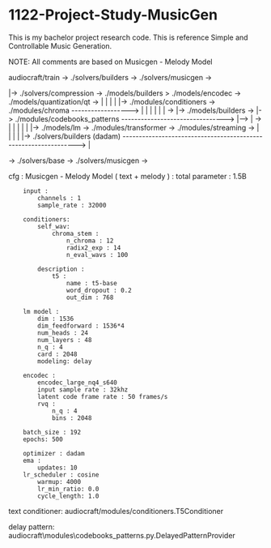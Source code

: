 # 1122-Project-Study-MusicGen
This is my bachelor project research code. This is reference Simple and Controllable Music Generation.

NOTE:
All comments are based on Musicgen - Melody Model


audiocraft/train -> ./solvers/builders -> ./solvers/musicgen ->

   |-> ./solvers/compression -> ./models/builders > ./models/encodec -> ./models/quantization/qt -> |
   |                                                                                                |
   |                        |-> ./modules/conditioners -> ./modules/chroma ------------------> |    |
   |                        |                                                                  |    |
-> |-> ./models/builders -> |-> ./modules/codebooks_patterns --------------------------------> |--> | ->
   |                        |                                                                  |    |
   |                        |-> ./models/lm -> ./modules/transformer -> ./modules/streaming -> |    |
   |                                                                                                |
   |-> ./solvers/builders (dadam) ----------------------------------------------------------------> |

-> ./solvers/base -> ./solvers/musicgen ->



cfg :
    Musicgen - Melody Model ( text + melody ) :
        total parameter : 1.5B

        input :
            channels : 1
            sample_rate : 32000

        conditioners:
            self_wav:
                chroma_stem :
                    n_chroma : 12
                    radix2_exp : 14
                    n_eval_wavs : 100

            description :
                t5 :
                    name : t5-base
                    word_dropout : 0.2
                    out_dim : 768

        lm model :
            dim : 1536
            dim_feedforward : 1536*4
            num_heads : 24
            num_layers : 48
            n_q : 4
            card : 2048
            modeling: delay

        encodec :
            encodec_large_nq4_s640
            input sample rate : 32khz
            latent code frame rate : 50 frames/s
            rvq :
                n_q : 4
                bins : 2048

        batch_size : 192
        epochs: 500

        optimizer : dadam
        ema : 
            updates: 10
        lr_scheduler : cosine
            warmup: 4000
            lr_min_ratio: 0.0
            cycle_length: 1.0




text conditioner:
audiocraft/modules/conditioners.T5Conditioner

delay pattern:
audiocraft\modules\codebooks_patterns.py.DelayedPatternProvider